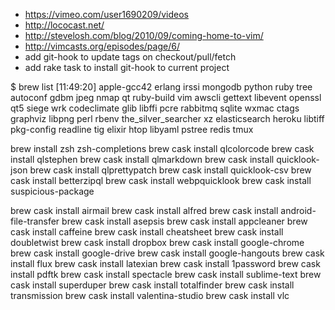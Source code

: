 * https://vimeo.com/user1690209/videos
* http://lococast.net/
* http://stevelosh.com/blog/2010/09/coming-home-to-vim/
* http://vimcasts.org/episodes/page/6/
* add git-hook to update tags on checkout/pull/fetch
* add rake task to install git-hook to current project

$ brew list                                                                                                                                                            [11:49:20]
apple-gcc42		erlang			irssi			mongodb			python			ruby			tree
autoconf		gdbm			jpeg			nmap			qt			ruby-build		vim
awscli			gettext			libevent		openssl			qt5			siege			wrk
codeclimate		glib			libffi			pcre			rabbitmq		sqlite			wxmac
ctags			graphviz		libpng			perl			rbenv			the_silver_searcher	xz
elasticsearch		heroku			libtiff			pkg-config		readline		tig
elixir			htop			libyaml			pstree			redis			tmux

brew install zsh zsh-completions
brew cask install qlcolorcode
brew cask install qlstephen
brew cask install qlmarkdown
brew cask install quicklook-json
brew cask install qlprettypatch
brew cask install quicklook-csv
brew cask install betterzipql
brew cask install webpquicklook
brew cask install suspicious-package

brew cask install airmail
brew cask install alfred
brew cask install android-file-transfer
brew cask install asepsis
brew cask install appcleaner
brew cask install caffeine
brew cask install cheatsheet
brew cask install doubletwist
brew cask install dropbox
brew cask install google-chrome
brew cask install google-drive
brew cask install google-hangouts
brew cask install flux
brew cask install latexian
brew cask install 1password
brew cask install pdftk
brew cask install spectacle
brew cask install sublime-text
brew cask install superduper
brew cask install totalfinder
brew cask install transmission
brew cask install valentina-studio
brew cask install vlc
